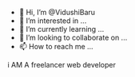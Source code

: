 - 👋 Hi, I’m @VidushiBaru
- 👀 I’m interested in ...
- 🌱 I’m currently learning ...
- 💞️ I’m looking to collaborate on ...
- 📫 How to reach me ...

<!---
VidushiBaru/VidushiBaru is a ✨ special ✨ repository because its `README.md` (this file) appears on your GitHub profile.
You can click the Preview link to take a look at your changes.
--->
i AM A freelancer web developer
